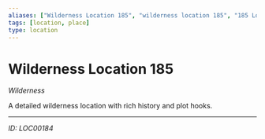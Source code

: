 ```yaml
---
aliases: ["Wilderness Location 185", "wilderness location 185", "185 Location Wilderness"]
tags: [location, place]
type: location
---
```


# Wilderness Location 185

*Wilderness*

A detailed wilderness location with rich history and plot hooks.

---
*ID: LOC00184*